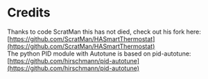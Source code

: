 # Credits
Thanks to code ScratMan this has not died, check out his fork here:
[https://github.com/ScratMan/HASmartThermostat](https://github.com/ScratMan/HASmartThermostat) \
The python PID module with Autotune is based on pid-autotune:
[https://github.com/hirschmann/pid-autotune](https://github.com/hirschmann/pid-autotune)

